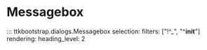 # Messagebox

::: ttkbootstrap.dialogs.Messagebox
    selection:
        filters: ["!^_", "^__init__"]
    rendering:
        heading_level: 2